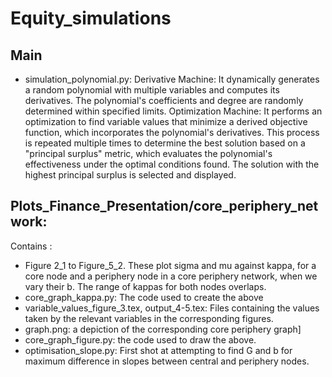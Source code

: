 # Equity_simulations
## Main
  - simulation_polynomial.py: Derivative Machine: It dynamically generates a random polynomial with multiple variables and computes its derivatives. The polynomial's coefficients and degree are randomly determined within specified limits.
Optimization Machine: It performs an optimization to find variable values that minimize a derived objective function, which incorporates the polynomial's derivatives. This process is repeated multiple times to determine the best solution based on a "principal surplus" metric, which evaluates the polynomial's effectiveness under the optimal conditions found. The solution with the highest principal surplus is selected and displayed.
## Plots_Finance_Presentation/core_periphery_network:
Contains :
  - Figure 2_1 to Figure_5_2. These plot sigma and mu against kappa, for a core node and a periphery node in a core periphery network, when we vary their b. The range of kappas for both nodes overlaps.
  - core_graph_kappa.py: The code used to create the above
  - variable_values_figure_3.tex, output_4-5.tex: Files containing the values taken by the relevant variables in the corresponding figures.
  - graph.png: a depiction of the corresponding core periphery graph]
  - core_graph_figure.py: the code used to draw the above.
  - optimisation_slope.py: First shot at attempting to find G and b for maximum difference in slopes between central and periphery nodes. 
